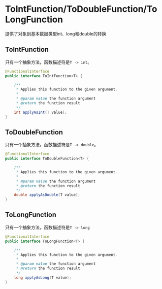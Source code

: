 # ToIntFunction/ToDoubleFunction/ToLongFunction

提供了对象到基本数据类型int、long和double的转换

## ToIntFunction
只有一个抽象方法，函数描述符是`T -> int`。
```java
@FunctionalInterface
public interface ToIntFunction<T> {

    /**
     * Applies this function to the given argument.
     *
     * @param value the function argument
     * @return the function result
     */
    int applyAsInt(T value);
}
```

## ToDoubleFunction
只有一个抽象方法，函数描述符是`T -> double`。
```java
@FunctionalInterface
public interface ToDoubleFunction<T> {

    /**
     * Applies this function to the given argument.
     *
     * @param value the function argument
     * @return the function result
     */
    double applyAsDouble(T value);
}
```

## ToLongFunction
只有一个抽象方法，函数描述符是`T -> long`
```java
@FunctionalInterface
public interface ToLongFunction<T> {

    /**
     * Applies this function to the given argument.
     *
     * @param value the function argument
     * @return the function result
     */
    long applyAsLong(T value);
}
```
